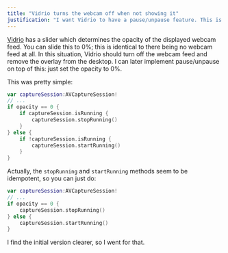 ```yaml
---
title: "Vidrio turns the webcam off when not showing it"
justification: "I want Vidrio to have a pause/unpause feature. This is a precursor."
---
```


[Vidrio](https://vidr.io/) has a slider which determines the opacity of the displayed webcam feed. You can slide this to 0%; this is identical to there being no webcam feed at all. In this situation, Vidrio should turn off the webcam feed and remove the overlay from the desktop. I can later implement pause/unpause on top of this: just set the opacity to 0%.

This was pretty simple:

```swift
var captureSession:AVCaptureSession!
// ...
if opacity == 0 {
    if captureSession.isRunning {
        captureSession.stopRunning()
    }
} else {
    if !captureSession.isRunning {
        captureSession.startRunning()
    }
}
```

Actually, the `stopRunning` and `startRunning` methods seem to be idempotent, so you can just do:

```swift
var captureSession:AVCaptureSession!
// ...
if opacity == 0 {
    captureSession.stopRunning()
} else {
    captureSession.startRunning()
}
```

I find the initial version clearer, so I went for that.
